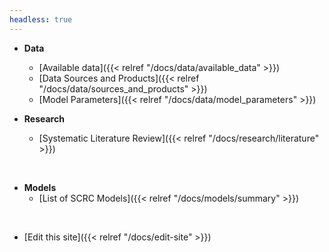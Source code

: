 ```yaml
---
headless: true
---
```


- **Data**
  - [Available data]({{< relref "/docs/data/available_data" >}})
  - [Data Sources and Products]({{< relref "/docs/data/sources_and_products" >}})
  - [Model Parameters]({{< relref "/docs/data/model_parameters" >}})

- **Research**
  - [Systematic Literature Review]({{< relref "/docs/research/literature" >}})

<br />

- **Models**
  - [List of SCRC Models]({{< relref "/docs/models/summary" >}})
<br />

- [Edit this site]({{< relref "/docs/edit-site" >}})
